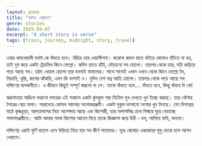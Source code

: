 ```yaml
---
layout: poem
title: "আপন খেয়ালে"
genre: stories
date: 2025-09-07
excerpt: "A short story in verse"
tags: [train, journey, midnight, story, travel]
---
```


এবার খামখেয়ালী মনটা কে বাঁধতে হবে। বিচিত্র তার খেয়ালীপনা। করোনা কালে যাতে বাইরে কোথাও হাঁটতে না হয়, তাই দুম করে একটা ট্রেডমিল কিনে ফেল্লো। কদিন তাতে হাঁটা, দৌড়ানো সব হোলো। তারপর থেকে তার, দড়ি জড়িয়ে পড়ে আছে সব। হঠাৎ খেয়াল হোলো তার বনসাই বানানোর। সাথে সাথেই এখান ওখান থেকে কিনে ফেল্লো টব, নিড়ানি, খুন্তি, জলের ঝাঁঝড়ি, এমন কি বনসাই ও। দুদিন বেশ যত্ন আত্তি হোলো। তারপর থেকে পড়ে আছে সব দক্ষিণের ব্যলকনীতে। এ জীবনে কিছুই সম্পূর্ণ করলো না সে। তাকে বাঁধতে হবে.... বাঁধতে হবে, কিন্তু বাঁধবে টা কে! 

ঝরাপাতায় আঙিনা ভরানো বসন্তের এই সকালে একটা কুমকুম পরা নিটোল মুখ দেখতে খুব ইচ্ছে করছে। তার খোঁপায় টগরের শ্বেত মালা। সারাদেহে কোমল আলোর অলোকরঞ্জনী। একটা দুকূল ভাসানো সংসার খুব টানছে। যেন দিগন্তের মাঠে কৃষ্ণচূড়া, আলতামসের নিচে অপেক্ষায় আছে এক কিশোরী, তার অপাপবিদ্ধ চোখ বিস্ময়ে ঘুরে বেড়াচ্ছে পলাশমঞ্জরীতে। আমি আমার সমস্ত কিশোর আবেগ দিয়ে তাকে জিজ্ঞাসা করে উঠি - চল্, পালিয়ে যাবি, অনন্যা। 

দক্ষিণের একটা ঘুর্ণি বাতাস এসে উড়িয়ে নিয়ে যায় সব জীর্ণ পাতাদের। দূরে কোথায় একজোড়া ঘুঘু ডেকে চলে আপন খেয়ালে।
